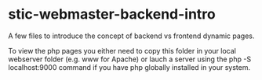 # stic-webmaster-backend-intro

A few files to introduce the concept of backend vs frontend dynamic pages.

To view the php pages you either need to copy this folder in your local
webserver folder (e.g. www for Apache) or lauch a server using the php -S
localhost:9000 command if you have php globally installed in your system.
